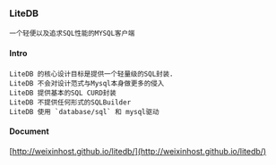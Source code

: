 ### LiteDB

    一个轻便以及追求SQL性能的MYSQL客户端

#### Intro

    LiteDB 的核心设计目标是提供一个轻量级的SQL封装.
    LiteDB 不会对设计范式与Mysql本身做更多的侵入
    LiteDB 提供基本的SQL CURD封装
    LiteDB 不提供任何形式的SQLBuilder
    LiteDB 使用 `database/sql` 和 mysql驱动

#### Document

[http://weixinhost.github.io/litedb/](http://weixinhost.github.io/litedb/)